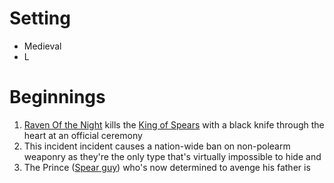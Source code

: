 
# Setting
- Medieval
- L
# Beginnings
1. [Raven Of the Night](Raven%20Of%20the%20Night.md) kills the [King of Spears](chars/King%20of%20Spears) with a black knife through the heart at an official ceremony
2. This incident incident causes a nation-wide ban on non-polearm weaponry as they're the only type that's virtually impossible to hide and 
3. The Prince ([Spear guy](Spear%20guy.md)) who's now determined to avenge his father is 